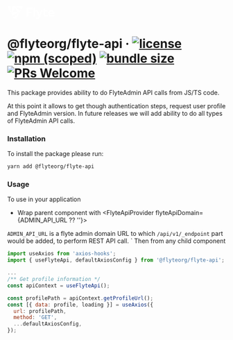<a href="https://demo.nuclyde.io/console/"><svg xmlns="http://www.w3.org/2000/svg" height="32" viewBox="100 162 600 175"><path fill="#fff" d="M152.24 254.36S106 214.31 106 174.27c0 0 6.79-6.89 33.93-8.55l-.31 8.55c0 40.04 12.62 80.09 12.62 80.09zm46.24-80.09s-6.8-6.89-33.92-8.55l.31 8.55c0 40-12.63 80.09-12.63 80.09s46.24-40.05 46.24-80.09zm-16.69 131.07l-7.55 4c15 22.68 24.36 25.11 24.36 25.11 34.68-20 46.24-80.09 46.24-80.09s-28.37 30.96-63.05 50.98zm-29.43-51a11 11 0 00-.23 2.62c0 4.25 1.27 13.94 9.79 31l7.24-4.54c34.69-20 75.68-29.11 75.68-29.11s-25.69-8.9-53.09-8.9c-13.7 0-27.83 2.23-39.39 8.9zm121.69-50.8l7.24 4.54c8.53-17.1 9.79-26.78 9.79-31a11.34 11.34 0 00-.22-2.62c-11.57-6.68-25.69-8.9-39.4-8.9-27.4 0-53.09 8.89-53.09 8.89s41 9.08 75.68 29.11zm-29.44 51c.85-.22 10.08-3.52 24.37-25.11l-7.56-4c-34.68-20-63.05-51-63.05-51s11.56 60.08 46.24 80.1z"></path><path fill="#fff" d="M364.76 259.54v42.22H344v-112.6h74.48V209h-53.72v30.8h42.31v19.79zM433.77 301.76v-112.6h19.79v112.6zM548.86 219.72l-35.23 87c-6.91 17.05-17.85 25.9-34.27 25.9a43 43 0 01-15.6-2.9v-17.18a39.85 39.85 0 0014 3.22 17.59 17.59 0 0016.4-11.91l1.13-3.05-32.65-81.08h21.23l21.72 56.14 21.87-56.14zM589.63 303.21c-18 0-31.69-11.74-31.69-34.26v-74.16h19.79v24.93h31.37v18.5h-31.37v31.85c0 11.26 7.4 16.09 16.4 16.09a31.57 31.57 0 0016.74-5.31v17.54a54 54 0 01-21.24 4.82zM694 268.14h-56.14c.64 10.78 11.58 18 24.94 18 10.29 0 20.26-4.18 29-10v17.69c-9.17 6.6-20.75 9.33-31.37 9.33-25.58 0-42.31-17-42.31-42.79 0-25.41 16.57-42.31 39.9-42.31 22.52 0 36 15.45 36 40.38zm-56-14.8h36.7c0-10.93-6.92-17.53-16.9-17.53-9.8 0-18.8 6.11-19.8 17.53z"></path></svg></a>

# @flyteorg/flyte-api &middot; [![license](https://img.shields.io/badge/License-Apache%202.0-blue.svg)](https://github.com/flyteorg/flyteconsole/blob/master/packages/flyte-api/LICENSE) [![npm (scoped)](https://img.shields.io/npm/v/@flyteorg/flyte-api?color=blue)](https://www.npmjs.com/package/@flyteorg/flyte-api) [![bundle size](https://img.shields.io/bundlephobia/min/@flyteorg/flyte-api)](https://www.npmjs.com/package/@flyteorg/flyte-api) [![PRs Welcome](https://img.shields.io/badge/PRs-welcome-brightgreen.svg)](https://github.com/flyteorg/flyteconsole/blob/master/CONTRIBUTING.md)

This package provides ability to do FlyteAdmin API calls from JS/TS code.

At this point it allows to get though authentication steps, request user profile and FlyteAdmin version.
In future releases we will add ability to do all types of FlyteAdmin API calls.

### Installation

To install the package please run:

```bash
yarn add @flyteorg/flyte-api
```

### Usage

To use in your application

- Wrap parent component with <FlyteApiProvider flyteApiDomain={ADMIN_API_URL ?? ''}>

`ADMIN_API_URL` is a flyte admin domain URL to which `/api/v1/_endpoint` part would be added, to perform REST API call.
`
Then from any child component

```js
import useAxios from 'axios-hooks';
import { useFlyteApi, defaultAxiosConfig } from '@flyteorg/flyte-api';

...
/** Get profile information */
const apiContext = useFlyteApi();

const profilePath = apiContext.getProfileUrl();
const [{ data: profile, loading }] = useAxios({
  url: profilePath,
  method: 'GET',
  ...defaultAxiosConfig,
});
```
